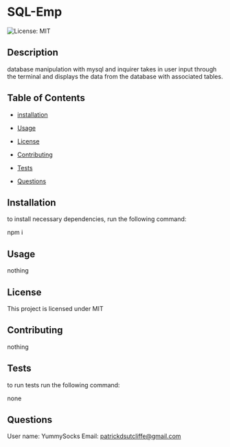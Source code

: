 # SQL-Emp
![License: MIT](https://img.shields.io/badge/License-MIT-yellow.svg)

## Description

database manipulation with mysql and inquirer takes in user input through the terminal and displays the data from the database with associated tables.

## Table of Contents

* [installation](#installation)

* [Usage](#usage)

* [License](#license)

* [Contributing](#contributing)

* [Tests](#tests)

* [Questions](#questions)

## Installation

to install necessary dependencies, run the following command:

npm i

## Usage

nothing

## License
This project is licensed under MIT

## Contributing

nothing

## Tests

to run tests run the following command:

none

## Questions 

User name: YummySocks
Email: patrickdsutcliffe@gmail.com
